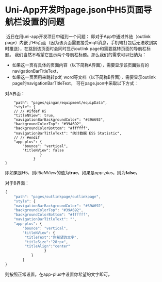 # Uni-App开发时page.json中H5页面导航栏设置的问题
​
近日在用uni-app开发项目中碰到一个问题：
即对于App中通过外链（outlink page）内嵌了H5页面（因为该页面需要接受mqtt消息，手机端打包后无法收到实时推送），在跳到该页面时会同时显示outlink page和需要跳转页面的导航栏标题。
我们当然不希望它显示两个导航栏标题。那么我们的需求可以归纳为：

- 如果这一页有具体的页面内容（以下简称A界面），需要显示该页面独有的navigationBarTitleText，
- 如果这一页面用来跳转pdf, word等文档（以下简称B界面），需要显示outlink page的navigationBarTitleText，
可在page.json中采取以下方式：

对A界面：

```JavaScript{
    "path": "pages/qingan/equipment/equipData",  
	"style": {
	// // #ifdef H5
	"titleNView": true,
	"navigationBarBackgroundColor": "#39A692",
	"backgroundColorTop": "#39A692",
	"backgroundColorBottom": "#ffffff",
	"navigationBarTitleText": "统计数据 ESS Statistic",
	// // #endif	
	"app-plus": {
		"bounce": "vertical",
		"titleNView": false
	            }				
		     }		
}
```

即如果是H5，则*titleNView*的值为**true**，如果是*app-plus*，则为**false**。

对于B界面：

```JavaScript
{
	"path": "pages/outlinkpage/outlinkpage",
	"style": {
	"navigationBarBackgroundColor": "#39A692",
	"backgroundColorTop": "#39A692",
	"backgroundColorBottom": "#ffffff",
	"navigationBarTitleText": "",	
	"app-plus": {
		"bounce": "vertical",
		"titleNView": {
		 "titleText":"你希望的文字", 
		 "titleSize":"28rpx",
		 "titleAlign":"center"
			      }
		    }
		}		
}
```

则按照正常设置，在app-plus中设置你希望的文字即可。

​
